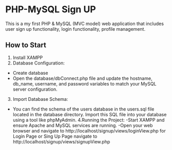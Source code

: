# PHP-MySQL Sign UP
This is a my first PHP & MySQL (MVC model) web application that includes user sign up functionality, login functionality, profile management.

## How to Start

1. Install XAMPP
2. Database Configuration:
- Create database
- Open the database/dbConnect.php file and update the hostname, db_name, username, and password variables to match your MySQL server configuration.
3. Import Database Schema:
- You can find the schema of the users database in the users.sql file located in the database directory. Import this SQL file into your database using a tool like phpMyAdmin.
4.Running the Project:
-Start XAMPP and ensure Apache and MySQL services are running.
-Open your web browser and navigate to http://localhost/signup/views/loginView.php for Login Page or Sing Up Page navigate to http://localhost/signup/views/signupView.php
 
